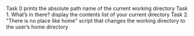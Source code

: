 Task 0 prints the absolute path name of the current working directory
Task  1. What’s in there? display the contents list of your current directory
Task 2. "There is no place like home" script that changes the working directory to the user’s home directory
